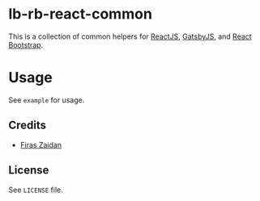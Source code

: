 # lb-rb-react-common

This is a collection of common helpers for [ReactJS](https://reactjs.org),
[GatsbyJS](https://www.gatsbyjs.org), and [React
Bootstrap](https://react-bootstrap.github.io).

# Usage

See `example` for usage.

## Credits

 * [Firas Zaidan](https://github.com/zaidan)

## License

See `LICENSE` file.
